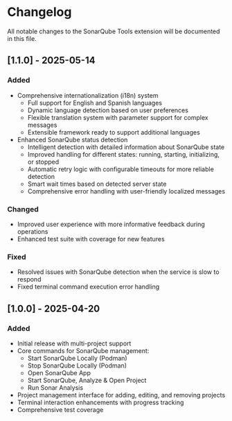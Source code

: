 # Changelog

All notable changes to the SonarQube Tools extension will be documented in this file.

## [1.1.0] - 2025-05-14

### Added
- Comprehensive internationalization (i18n) system
  - Full support for English and Spanish languages
  - Dynamic language detection based on user preferences
  - Flexible translation system with parameter support for complex messages
  - Extensible framework ready to support additional languages
- Enhanced SonarQube status detection
  - Intelligent detection with detailed information about SonarQube state
  - Improved handling for different states: running, starting, initializing, or stopped
  - Automatic retry logic with configurable timeouts for more reliable detection
  - Smart wait times based on detected server state
  - Comprehensive error handling with user-friendly localized messages

### Changed
- Improved user experience with more informative feedback during operations
- Enhanced test suite with coverage for new features

### Fixed
- Resolved issues with SonarQube detection when the service is slow to respond
- Fixed terminal command execution error handling

## [1.0.0] - 2025-04-20

### Added
- Initial release with multi-project support
- Core commands for SonarQube management:
  - Start SonarQube Locally (Podman)
  - Stop SonarQube Locally (Podman)
  - Open SonarQube App
  - Start SonarQube, Analyze & Open Project
  - Run Sonar Analysis
- Project management interface for adding, editing, and removing projects
- Terminal interaction enhancements with progress tracking
- Comprehensive test coverage
